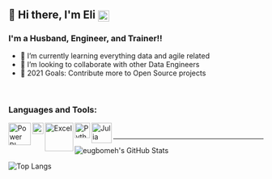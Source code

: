 ## 👋 Hi there, I'm Eli [<img align="center" alt="eugbomeh | LinkedIn" width="22px" src="https://www.flaticon.com/svg/static/icons/svg/174/174857.svg" />][linkedin]

### I'm a Husband, Engineer, and Trainer!!


- 🌱 I’m currently learning everything data and agile related
- 👯 I’m looking to collaborate with other Data Engineers
- 🥅 2021 Goals: Contribute more to Open Source projects

<br />

### Languages and Tools:

<img align="left" alt="Power BI" width="44px" src="https://www.onmsft.com/wp-content/uploads/2020/10/newpowerbiicon.jpg" />
<img align="left" alt="SQL" width="22px" src="https://icon-library.com/images/sql-icon/sql-icon-8.jpg" />
<img align="left" alt="Excel" width="56px" src="https://download.logo.wine/logo/Microsoft_Excel/Microsoft_Excel-Logo.wine.png" />
<img align="left" alt="Python" width="30px" src="https://cdn3.iconfinder.com/data/icons/logos-and-brands-adobe/512/267_Python-512.png" />
<img align="left" alt="Julia" width="40px" src="https://cdn.icon-icons.com/icons2/1381/PNG/128/julia_94934.png" />

<br />

---

<img align="left" alt="eugbomeh's GitHub Stats" src="https://github-readme-stats.vercel.app/api?username=eugbomeh&show_icons=true&hide_border=true&theme=dracula" />

<br />

![Top Langs](https://github-readme-stats.vercel.app/api/top-langs/?username=eugbomeh&langs_count=8&theme=dracula&hide_border=true&layout=compact)

[website]: https://eutomatics.com
[youtube]: https://youtube.com/eutomatics
[linkedin]: https://linkedin.com/in/eugbomeh